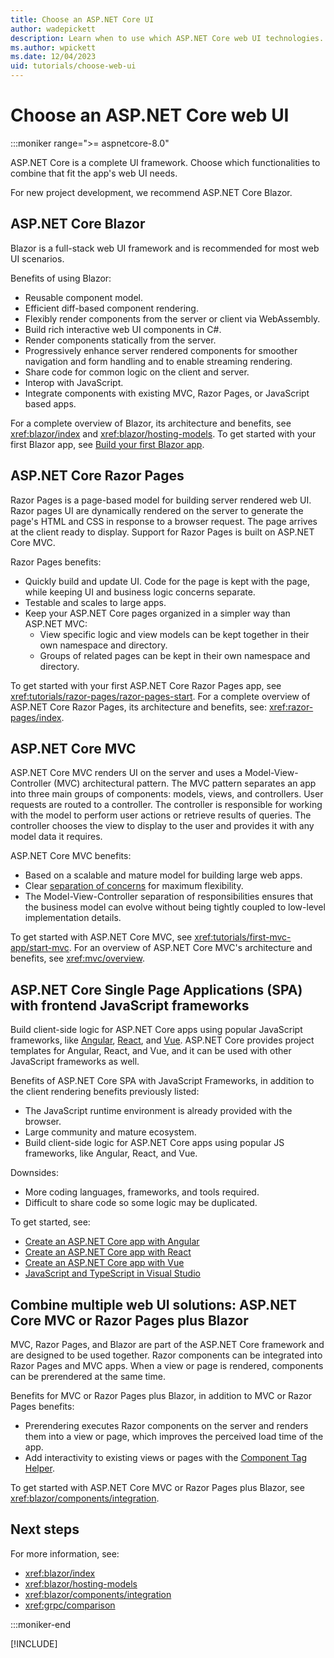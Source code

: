 ```yaml
---
title: Choose an ASP.NET Core UI
author: wadepickett
description: Learn when to use which ASP.NET Core web UI technologies. Understand the server, client and hybrid options.
ms.author: wpickett
ms.date: 12/04/2023
uid: tutorials/choose-web-ui
---
```


# Choose an ASP.NET Core web UI

:::moniker range=">= aspnetcore-8.0"

ASP.NET Core is a complete UI framework. Choose which functionalities to combine that fit the app's web UI needs.

For new project development, we recommend ASP.NET Core Blazor.

## ASP.NET Core Blazor

Blazor is a full-stack web UI framework and is recommended for most web UI scenarios.

Benefits of using Blazor:

* Reusable component model.
* Efficient diff-based component rendering.
* Flexibly render components from the server or client via WebAssembly.
* Build rich interactive web UI components in C#.
* Render components statically from the server.
* Progressively enhance server rendered components for smoother navigation and form handling and to enable streaming rendering.
* Share code for common logic on the client and server.
* Interop with JavaScript.
* Integrate components with existing MVC, Razor Pages, or JavaScript based apps.

For a complete overview of Blazor, its architecture and benefits, see <xref:blazor/index> and <xref:blazor/hosting-models>. To get started with your first Blazor app, see [Build your first Blazor app](https://dotnet.microsoft.com/learn/aspnet/blazor-tutorial/intro).

## ASP.NET Core Razor Pages

Razor Pages is a page-based model for building server rendered web UI. Razor pages UI are dynamically rendered on the server to generate the page's HTML and CSS in response to a browser request. The page arrives at the client ready to display. Support for Razor Pages is built on ASP.NET Core MVC.

Razor Pages benefits:

* Quickly build and update UI. Code for the page is kept with the page, while keeping UI and business logic concerns separate.
* Testable and scales to large apps.
* Keep your ASP.NET Core pages organized in a simpler way than ASP.NET MVC:
  * View specific logic and view models can be kept together in their own namespace and directory.
  * Groups of related pages can be kept in their own namespace and directory.

To get started with your first ASP.NET Core Razor Pages app, see <xref:tutorials/razor-pages/razor-pages-start>. For a complete overview of ASP.NET Core Razor Pages, its architecture and benefits, see: <xref:razor-pages/index>.

## ASP.NET Core MVC

ASP.NET Core MVC renders UI on the server and uses a Model-View-Controller (MVC) architectural pattern. The MVC pattern separates an app into three main groups of components: models, views, and controllers. User requests are routed to a controller. The controller is responsible for working with the model to perform user actions or retrieve results of queries. The controller chooses the view to display to the user and provides it with any model data it requires.

ASP.NET Core MVC benefits:

* Based on a scalable and mature model for building large web apps.
* Clear [separation of concerns](/dotnet/standard/modern-web-apps-azure-architecture/architectural-principles#separation-of-concerns) for maximum flexibility.
* The Model-View-Controller separation of responsibilities ensures that the business model can evolve without being tightly coupled to low-level implementation details.

To get started with  ASP.NET Core MVC, see <xref:tutorials/first-mvc-app/start-mvc>. For an overview of ASP.NET Core MVC's architecture and benefits, see <xref:mvc/overview>.

## ASP.NET Core Single Page Applications (SPA) with frontend JavaScript frameworks

Build client-side logic for ASP.NET Core apps using popular JavaScript frameworks, like [Angular](https://angular.dev/), [React](https://react.dev/), and [Vue](https://vuejs.org/). ASP.NET Core provides project templates for Angular, React, and Vue, and it can be used with other JavaScript frameworks as well.

Benefits of ASP.NET Core SPA with JavaScript Frameworks, in addition to the client rendering benefits previously listed:

* The JavaScript runtime environment is already provided with the browser.
* Large community and mature ecosystem.
* Build client-side logic for ASP.NET Core apps using popular JS frameworks, like Angular, React, and Vue.

Downsides:

* More coding languages, frameworks, and tools required.
* Difficult to share code so some logic may be duplicated.

To get started, see:

* [Create an ASP.NET Core app with Angular](/visualstudio/javascript/tutorial-asp-net-core-with-angular)
* [Create an ASP.NET Core app with React](/visualstudio/javascript/tutorial-asp-net-core-with-react)
* [Create an ASP.NET Core app with Vue](/visualstudio/javascript/tutorial-asp-net-core-with-vue)
* [JavaScript and TypeScript in Visual Studio](/visualstudio/javascript/javascript-in-visual-studio)

## Combine multiple web UI solutions: ASP.NET Core MVC or Razor Pages plus Blazor

MVC, Razor Pages, and Blazor are part of the ASP.NET Core framework and are designed to be used together. Razor components can be integrated into Razor Pages and MVC apps. When a view or page is rendered, components can be prerendered at the same time.

Benefits for MVC or Razor Pages plus Blazor, in addition to MVC or Razor Pages benefits:

* Prerendering executes Razor components on the server and renders them into a view or page, which improves the perceived load time of the app.
* Add interactivity to existing views or pages with the [Component Tag Helper](xref:mvc/views/tag-helpers/builtin-th/component-tag-helper).

To get started with ASP.NET Core MVC or Razor Pages plus Blazor, see <xref:blazor/components/integration>.

## Next steps

For more information, see:

* <xref:blazor/index>
* <xref:blazor/hosting-models>
* <xref:blazor/components/integration>
* <xref:grpc/comparison>

:::moniker-end

[!INCLUDE[](~/tutorials/choose-web-ui/includes/choose-web-ui3-7.md)]
